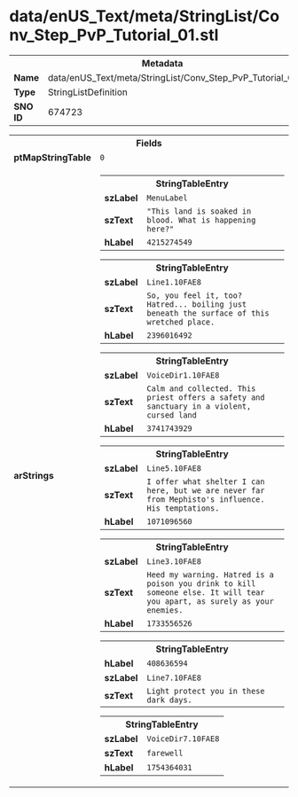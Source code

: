 <h1>data/enUS_Text/meta/StringList/Conv_Step_PvP_Tutorial_01.stl</h1><table><tr><th colspan="100%">Metadata</th></tr><tr><td><b>Name</b></td><td>data/enUS_Text/meta/StringList/Conv_Step_PvP_Tutorial_01.stl</td></tr><tr><td><b>Type</b></td><td>StringListDefinition</td></tr><tr><td><b>SNO ID</b></td><td>674723</td></tr></table>

<table><tr><th colspan="100%">Fields</th></tr><tr><td><b>ptMapStringTable</b></td><td><code>0</code></td></tr><tr><td><b>arStrings</b></td><td><table><tr><th colspan="100%">StringTableEntry</th></tr><tr><td><b>szLabel</b></td><td><code>MenuLabel</code></td></tr><tr><td><b>szText</b></td><td><code>"This land is soaked in blood. What is happening here?"</code></td></tr><tr><td><b>hLabel</b></td><td><code>4215274549</code></td></tr></table>


<table><tr><th colspan="100%">StringTableEntry</th></tr><tr><td><b>szLabel</b></td><td><code>Line1.10FAE8</code></td></tr><tr><td><b>szText</b></td><td><code>So, you feel it, too? Hatred... boiling just beneath the surface of this wretched place.</code></td></tr><tr><td><b>hLabel</b></td><td><code>2396016492</code></td></tr></table>


<table><tr><th colspan="100%">StringTableEntry</th></tr><tr><td><b>szLabel</b></td><td><code>VoiceDir1.10FAE8</code></td></tr><tr><td><b>szText</b></td><td><code>Calm and collected. This priest offers a safety and sanctuary in a violent, cursed land</code></td></tr><tr><td><b>hLabel</b></td><td><code>3741743929</code></td></tr></table>


<table><tr><th colspan="100%">StringTableEntry</th></tr><tr><td><b>szLabel</b></td><td><code>Line5.10FAE8</code></td></tr><tr><td><b>szText</b></td><td><code>I offer what shelter I can here, but we are never far from Mephisto's influence. His temptations.</code></td></tr><tr><td><b>hLabel</b></td><td><code>1071096560</code></td></tr></table>


<table><tr><th colspan="100%">StringTableEntry</th></tr><tr><td><b>szLabel</b></td><td><code>Line3.10FAE8</code></td></tr><tr><td><b>szText</b></td><td><code>Heed my warning. Hatred is a poison you drink to kill someone else. It will tear you apart, as surely as your enemies.</code></td></tr><tr><td><b>hLabel</b></td><td><code>1733556526</code></td></tr></table>


<table><tr><th colspan="100%">StringTableEntry</th></tr><tr><td><b>hLabel</b></td><td><code>408636594</code></td></tr><tr><td><b>szLabel</b></td><td><code>Line7.10FAE8</code></td></tr><tr><td><b>szText</b></td><td><code>Light protect you in these dark days.</code></td></tr></table>


<table><tr><th colspan="100%">StringTableEntry</th></tr><tr><td><b>szLabel</b></td><td><code>VoiceDir7.10FAE8</code></td></tr><tr><td><b>szText</b></td><td><code>farewell</code></td></tr><tr><td><b>hLabel</b></td><td><code>1754364031</code></td></tr></table>


</td></tr></table>

